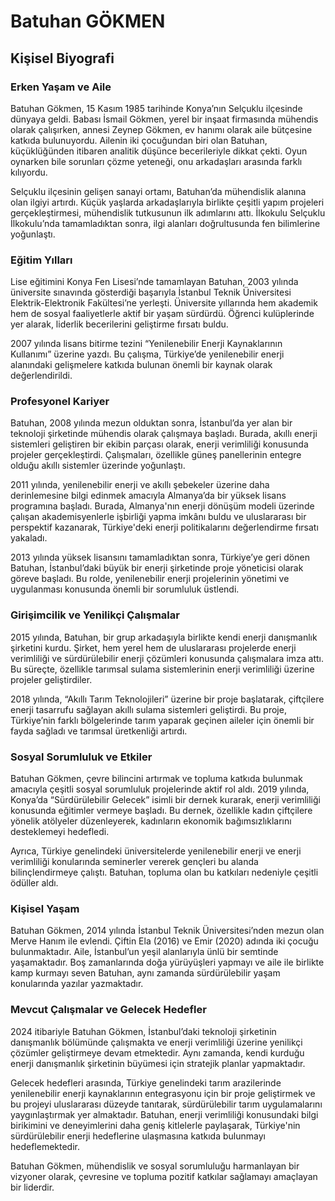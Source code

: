 # Batuhan GÖKMEN

## Kişisel Biyografi

### Erken Yaşam ve Aile

Batuhan Gökmen, 15 Kasım 1985 tarihinde Konya’nın Selçuklu ilçesinde dünyaya geldi. Babası İsmail Gökmen, yerel bir inşaat firmasında mühendis olarak çalışırken, annesi Zeynep Gökmen, ev hanımı olarak aile bütçesine katkıda bulunuyordu. Ailenin iki çocuğundan biri olan Batuhan, küçüklüğünden itibaren analitik düşünce becerileriyle dikkat çekti. Oyun oynarken bile sorunları çözme yeteneği, onu arkadaşları arasında farklı kılıyordu.

Selçuklu ilçesinin gelişen sanayi ortamı, Batuhan’da mühendislik alanına olan ilgiyi artırdı. Küçük yaşlarda arkadaşlarıyla birlikte çeşitli yapım projeleri gerçekleştirmesi, mühendislik tutkusunun ilk adımlarını attı. İlkokulu Selçuklu İlkokulu’nda tamamladıktan sonra, ilgi alanları doğrultusunda fen bilimlerine yoğunlaştı.

### Eğitim Yılları

Lise eğitimini Konya Fen Lisesi’nde tamamlayan Batuhan, 2003 yılında üniversite sınavında gösterdiği başarıyla İstanbul Teknik Üniversitesi Elektrik-Elektronik Fakültesi’ne yerleşti. Üniversite yıllarında hem akademik hem de sosyal faaliyetlerle aktif bir yaşam sürdürdü. Öğrenci kulüplerinde yer alarak, liderlik becerilerini geliştirme fırsatı buldu.

2007 yılında lisans bitirme tezini “Yenilenebilir Enerji Kaynaklarının Kullanımı” üzerine yazdı. Bu çalışma, Türkiye’de yenilenebilir enerji alanındaki gelişmelere katkıda bulunan önemli bir kaynak olarak değerlendirildi.

### Profesyonel Kariyer

Batuhan, 2008 yılında mezun olduktan sonra, İstanbul’da yer alan bir teknoloji şirketinde mühendis olarak çalışmaya başladı. Burada, akıllı enerji sistemleri geliştiren bir ekibin parçası olarak, enerji verimliliği konusunda projeler gerçekleştirdi. Çalışmaları, özellikle güneş panellerinin entegre olduğu akıllı sistemler üzerinde yoğunlaştı.

2011 yılında, yenilenebilir enerji ve akıllı şebekeler üzerine daha derinlemesine bilgi edinmek amacıyla Almanya’da bir yüksek lisans programına başladı. Burada, Almanya'nın enerji dönüşüm modeli üzerinde çalışan akademisyenlerle işbirliği yapma imkânı buldu ve uluslararası bir perspektif kazanarak, Türkiye'deki enerji politikalarını değerlendirme fırsatı yakaladı.

2013 yılında yüksek lisansını tamamladıktan sonra, Türkiye’ye geri dönen Batuhan, İstanbul’daki büyük bir enerji şirketinde proje yöneticisi olarak göreve başladı. Bu rolde, yenilenebilir enerji projelerinin yönetimi ve uygulanması konusunda önemli bir sorumluluk üstlendi. 

### Girişimcilik ve Yenilikçi Çalışmalar

2015 yılında, Batuhan, bir grup arkadaşıyla birlikte kendi enerji danışmanlık şirketini kurdu. Şirket, hem yerel hem de uluslararası projelerde enerji verimliliği ve sürdürülebilir enerji çözümleri konusunda çalışmalara imza attı. Bu süreçte, özellikle tarımsal sulama sistemlerinin enerji verimliliği üzerine projeler geliştirdiler.

2018 yılında, “Akıllı Tarım Teknolojileri” üzerine bir proje başlatarak, çiftçilere enerji tasarrufu sağlayan akıllı sulama sistemleri geliştirdi. Bu proje, Türkiye’nin farklı bölgelerinde tarım yaparak geçinen aileler için önemli bir fayda sağladı ve tarımsal üretkenliği artırdı.

### Sosyal Sorumluluk ve Etkiler

Batuhan Gökmen, çevre bilincini artırmak ve topluma katkıda bulunmak amacıyla çeşitli sosyal sorumluluk projelerinde aktif rol aldı. 2019 yılında, Konya’da “Sürdürülebilir Gelecek” isimli bir dernek kurarak, enerji verimliliği konusunda eğitimler vermeye başladı. Bu dernek, özellikle kadın çiftçilere yönelik atölyeler düzenleyerek, kadınların ekonomik bağımsızlıklarını desteklemeyi hedefledi.

Ayrıca, Türkiye genelindeki üniversitelerde yenilenebilir enerji ve enerji verimliliği konularında seminerler vererek gençleri bu alanda bilinçlendirmeye çalıştı. Batuhan, topluma olan bu katkıları nedeniyle çeşitli ödüller aldı.

### Kişisel Yaşam

Batuhan Gökmen, 2014 yılında İstanbul Teknik Üniversitesi’nden mezun olan Merve Hanım ile evlendi. Çiftin Ela (2016) ve Emir (2020) adında iki çocuğu bulunmaktadır. Aile, İstanbul’un yeşil alanlarıyla ünlü bir semtinde yaşamaktadır. Boş zamanlarında doğa yürüyüşleri yapmayı ve aile ile birlikte kamp kurmayı seven Batuhan, aynı zamanda sürdürülebilir yaşam konularında yazılar yazmaktadır.

### Mevcut Çalışmalar ve Gelecek Hedefler

2024 itibariyle Batuhan Gökmen, İstanbul’daki teknoloji şirketinin danışmanlık bölümünde çalışmakta ve enerji verimliliği üzerine yenilikçi çözümler geliştirmeye devam etmektedir. Aynı zamanda, kendi kurduğu enerji danışmanlık şirketinin büyümesi için stratejik planlar yapmaktadır.

Gelecek hedefleri arasında, Türkiye genelindeki tarım arazilerinde yenilenebilir enerji kaynaklarının entegrasyonu için bir proje geliştirmek ve bu projeyi uluslararası düzeyde tanıtarak, sürdürülebilir tarım uygulamalarını yaygınlaştırmak yer almaktadır. Batuhan, enerji verimliliği konusundaki bilgi birikimini ve deneyimlerini daha geniş kitlelerle paylaşarak, Türkiye'nin sürdürülebilir enerji hedeflerine ulaşmasına katkıda bulunmayı hedeflemektedir. 

Batuhan Gökmen, mühendislik ve sosyal sorumluluğu harmanlayan bir vizyoner olarak, çevresine ve topluma pozitif katkılar sağlamayı amaçlayan bir liderdir.
